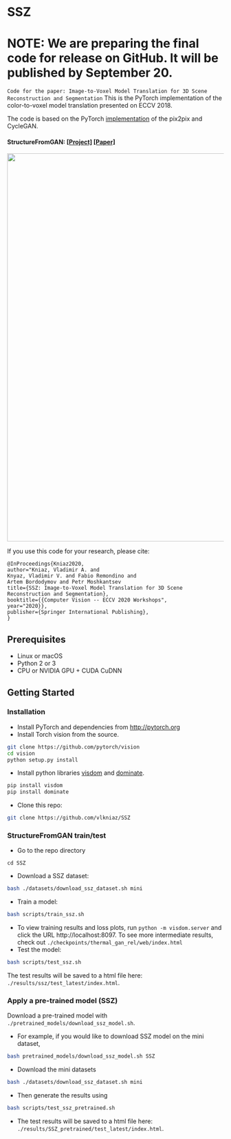 # SSZ
# NOTE: We are preparing the final code for release on GitHub. It will be published by September 20.
```Code for the paper: Image-to-Voxel Model Translation for 3D Scene Reconstruction and Segmentation```
This is the PyTorch implementation of the color-to-voxel model translation presented on ECCV 2018.

The code is based on the PyTorch [implementation](https://github.com/junyanz/pytorch-CycleGAN-and-pix2pix) of the pix2pix and CycleGAN.

#### StructureFromGAN: [[Project]](http://www.zefirus.org/SSZ) [[Paper]](http://cmp.felk.cvut.cz/sixd/workshop_2020/)
<img src="images/200823_SSZ_title.jpg" width="900"/>

If you use this code for your research, please cite:

```
@InProceedings{Kniaz2020,
author="Kniaz, Vladimir A. and
Knyaz, Vladimir V. and Fabio Remondino and
Artem Bordodymov and Petr Moshkantsev
title={SSZ: Image-to-Voxel Model Translation for 3D Scene Reconstruction and Segmentation},
booktitle={{Computer Vision -- ECCV 2020 Workshops",
year="2020}},
publisher={Springer International Publishing},
}
```

## Prerequisites
- Linux or macOS
- Python 2 or 3
- CPU or NVIDIA GPU + CUDA CuDNN

## Getting Started
### Installation
- Install PyTorch and dependencies from http://pytorch.org
- Install Torch vision from the source.
```bash
git clone https://github.com/pytorch/vision
cd vision
python setup.py install
```
- Install python libraries [visdom](https://github.com/facebookresearch/visdom) and [dominate](https://github.com/Knio/dominate).
```bash
pip install visdom
pip install dominate
```
- Clone this repo:
```bash
git clone https://github.com/vlkniaz/SSZ
```

### StructureFromGAN train/test
- Go to the repo directory
```
cd SSZ
```

- Download a SSZ dataset:
```bash
bash ./datasets/download_ssz_dataset.sh mini
```
- Train a model:
```bash
bash scripts/train_ssz.sh
```
- To view training results and loss plots, run `python -m visdom.server` and click the URL http://localhost:8097. To see more intermediate results, check out `./checkpoints/thermal_gan_rel/web/index.html`
- Test the model:
```bash
bash scripts/test_ssz.sh
```
The test results will be saved to a html file here: `./results/ssz/test_latest/index.html`.

### Apply a pre-trained model (SSZ)

Download a pre-trained model with `./pretrained_models/download_ssz_model.sh`.

- For example, if you would like to download SSZ model on the mini dataset,
```bash
bash pretrained_models/download_ssz_model.sh SSZ
```

- Download the mini datasets
```bash
bash ./datasets/download_ssz_dataset.sh mini
```
- Then generate the results using
```bash
bash scripts/test_ssz_pretrained.sh
```

- The test results will be saved to a html file here: `./results/SSZ_pretrained/test_latest/index.html`.

